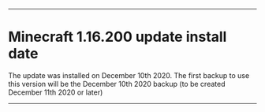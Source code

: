 
***

# Minecraft 1.16.200 update install date 

The update was installed on December 10th 2020. The first backup to use this version will be the December 10th 2020 backup (to be created December 11th 2020 or later)

***
